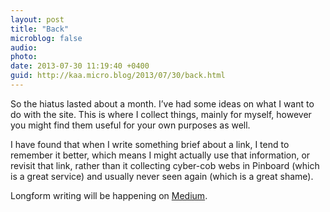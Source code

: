 ```yaml
---
layout: post
title: "Back"
microblog: false
audio: 
photo: 
date: 2013-07-30 11:19:40 +0400
guid: http://kaa.micro.blog/2013/07/30/back.html
---
```

<p>So the hiatus lasted about a month. I&rsquo;ve had some ideas on what I want to do with the site. This is where I collect things, mainly for myself, however you might find them useful for your own purposes as well.</p>

<p>I have found that when I write something brief about a link, I tend to remember it better, which means I might actually use that information, or revisit that link, rather than it collecting cyber-cob webs in Pinboard (which is a great service) and usually never seen again (which is a great shame).</p>

<p>Longform writing will be happening on <a href="https://medium.com/@khaledaboualfa">Medium</a>.</p>
